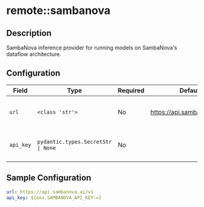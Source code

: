 # remote::sambanova

## Description

SambaNova inference provider for running models on SambaNova's dataflow architecture.

## Configuration

| Field | Type | Required | Default | Description |
|-------|------|----------|---------|-------------|
| `url` | `<class 'str'>` | No | https://api.sambanova.ai/v1 | The URL for the SambaNova AI server |
| `api_key` | `pydantic.types.SecretStr \| None` | No |  | The SambaNova cloud API Key |

## Sample Configuration

```yaml
url: https://api.sambanova.ai/v1
api_key: ${env.SAMBANOVA_API_KEY:=}

```

